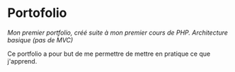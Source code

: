 # Portofolio

*Mon premier portfolio, créé suite à mon premier cours de PHP. Architecture basique (pas de MVC)*

Ce portfolio a pour but de me permettre de mettre en pratique ce que j'apprend.
